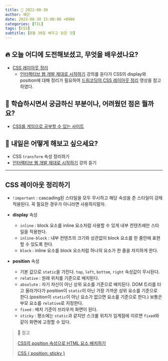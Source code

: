 ```yaml
---
title: 🍊 2022-08-30
author: 예은
date: 2022-08-30 15:00:00 +0900
categories: [TIL]
tags: [CSS]
subtitle: [8월 30일 배우고 읽은 것]
---
```


## 🔥 오늘 어디에 도전해보셨고, 무엇을 배우셨나요?

- [CSS 레이아웃 정리](/posts/220830TIL/#css-레이아웃-정리하기)
  - [인터랙티브 웹 개발 제대로 시작하기](https://www.inflearn.com/course/interactive_web/dashboard) 강의를 듣다가 CSS의 display와 position에 대해 정리가 필요하여 [드림코딩의 CSS 레이아웃 정리](https://youtu.be/jWh3IbgMUPI) 영상을 참고하였다.

## 🌊 학습하시면서 궁금하신 부분이나, 어려웠던 점은 뭘까요?

- [CSS를 게임으로 공부할 수 있는 사이트](https://flukeout.github.io/)

## 🌟 내일은 어떻게 해보고 싶으세요?

- CSS `transform` 속성 정리하기
- [인터랙티브 웹 개발 제대로 시작하기](https://www.inflearn.com/course/interactive_web/dashboard) 강의 듣기

---

## CSS 레이아웃 정리하기

- `!important` : cascading된 스타일을 모두 무시하고 해당 속성을 준 스타일이 강제 적용된다. 꼭 필요한 경우가 아니라면 사용하지말자.

- **display** 속성

  - `inline` : block 요소를 inline 요소처럼 사용할 수 있게 내부 컨텐츠에만 스타일을 적용한다.
  - `inline-block` : 내부 컨텐츠의 크기와 상관없이 block 요소를 한 줄안에 표현할 수 있도록 한다.
  - `block` : inline 요소를 block 요소처럼 하나의 요소가 한 줄을 차지하게 한다.

- **position** 속성
  - 기본 값으로 `static`을 가진다. `top`, `left`, `bottom`, `right` 속성값이 무시된다.
  - `relative` : 원래 위치를 기준으로 배치된다.
  - `absolute` : 자기 자신이 아닌 상위 요소를 기준으로 배치된다. DOM 트리를 타고 올라가다가 position이 `static`이 아닌 가장 가까운 상위 요소를 기준으로 한다.(position이 `static`이 아닌 요소가 없으면 <body> 요소를 기준으로 한다.) 보통은 부모 요소를 `relative`로 지정한다.
  - `fixed` : 배치 기준이 브라우저 화면이 된다.
  - `sticky` : 평소에는 `static`과 같지만 스크롤 위치가 임계점에 이르면 `fixed`와 같이 화면에 고정할 수 있다.

> 🐝 참고
>
> [CSS의 position 속성으로 HTML 요소 배치하기](https://www.daleseo.com/css-position/)
>
> [CSS { position: sticky }](https://tech.lezhin.com/2019/03/20/css-sticky)
